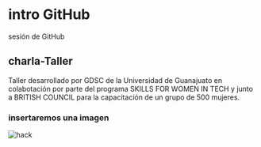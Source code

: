 # intro GitHub

 sesión de GitHub

## charla-Taller

Taller desarrollado por GDSC de la Universidad de Guanajuato en colabotación por parte del programa SKILLS FOR WOMEN IN TECH y junto a BRITISH COUNCIL para la capacitación de un grupo de 500 mujeres.

### insertaremos una imagen

![hack](kitty_pr.JPG)
